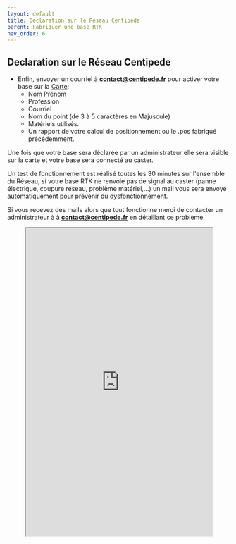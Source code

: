 ```yaml
---
layout: default
title: Declaration sur le Réseau Centipede
parent: Fabriquer une base RTK
nav_order: 6
---
```


## Declaration sur le Réseau Centipede

* Enfin, envoyer un courriel à **contact@centipede.fr** pour activer votre base sur la [Carte](https://centipede.fr):
    * Nom Prénom
    * Profession
    * Courriel
    * Nom du point (de 3 à 5 caractères en Majuscule)
    * Matériels utilisés.
    * Un rapport de votre calcul de positionnement ou le .pos fabriqué précédemment.

Une fois que votre base sera déclarée par un administrateur elle sera visible sur la carte et votre base sera connecté au caster.

Un test de fonctionnement est réalisé toutes les 30 minutes sur l'ensemble du Réseau, si votre base RTK ne renvoie pas de signal au caster (panne électrique, coupure réseau, problème matériel,...) un mail vous sera envoyé automatiquement pour prévenir du dysfonctionnement.

Si vous recevez des mails alors que tout fonctionne merci de contacter un administrateur à à **contact@centipede.fr** en détaillant ce problème.


<figure class="map">
  <iframe src="https://centipede.fr/index.php/view/map/?repository=cent&project=centipede" width="100%" height="700" allowfullscreen="true"> </iframe>
</figure>

